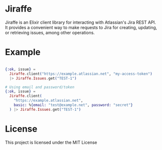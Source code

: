 # Jiraffe

Jiraffe is an Elixir client library for interacting with Atlassian's Jira REST API.
It provides a convenient way to make requests to Jira for creating, updating, or retrieving issues, among other operations.

# Example

```elixir

{:ok, issue} =
  Jiraffe.client("https://example.atlassian.net", "my-access-token")
  |> Jiraffe.Issues.get("TEST-1")

# Using email and password/token
{:ok, issue} =
  Jiraffe.client(
    "https://example.atlassian.net",
    basic: %{email: "test@example.net", password: "secret"}
  ) |> Jiraffe.Issues.get("TEST-1")
```

# License

This project is licensed under the MIT License
